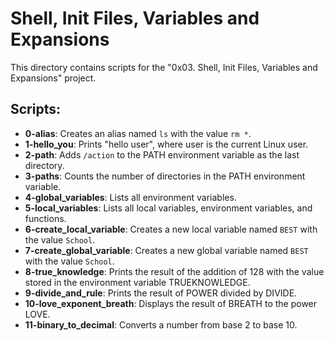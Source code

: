 # Shell, Init Files, Variables and Expansions

This directory contains scripts for the "0x03. Shell, Init Files, Variables and Expansions" project.

## Scripts:

- **0-alias**: Creates an alias named `ls` with the value `rm *`.
- **1-hello_you**: Prints "hello user", where user is the current Linux user.
- **2-path**: Adds `/action` to the PATH environment variable as the last directory.
- **3-paths**: Counts the number of directories in the PATH environment variable.
- **4-global_variables**: Lists all environment variables.
- **5-local_variables**: Lists all local variables, environment variables, and functions.
- **6-create_local_variable**: Creates a new local variable named `BEST` with the value `School`.
- **7-create_global_variable**: Creates a new global variable named `BEST` with the value `School`.
- **8-true_knowledge**: Prints the result of the addition of 128 with the value stored in the environment variable TRUEKNOWLEDGE.
- **9-divide_and_rule**: Prints the result of POWER divided by DIVIDE.
- **10-love_exponent_breath**: Displays the result of BREATH to the power LOVE.
- **11-binary_to_decimal**: Converts a number from base 2 to base 10.
